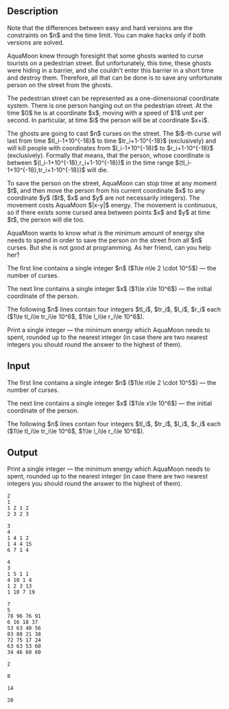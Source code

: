 ## Description

<div><p><span class="tex-font-style-bf">Note that the differences between easy and hard versions are the constraints on $n$ and the time limit. You can make hacks only if both versions are solved.</span></p><p>AquaMoon knew through foresight that some ghosts wanted to curse tourists on a pedestrian street. But unfortunately, this time, these ghosts were hiding in a barrier, and she couldn't enter this barrier in a short time and destroy them. Therefore, all that can be done is to save any unfortunate person on the street from the ghosts.</p><p>The pedestrian street can be represented as a one-dimensional coordinate system. There is one person hanging out on the pedestrian street. At the time $0$ he is at coordinate $x$, moving with a speed of $1$ unit per second. In particular, at time $i$ the person will be at coordinate $x+i$.</p><p>The ghosts are going to cast $n$ curses on the street. The $i$-th curse will last from time $tl_i-1+10^{-18}$ to time $tr_i+1-10^{-18}$ (exclusively) and will kill people with coordinates from $l_i-1+10^{-18}$ to $r_i+1-10^{-18}$ (exclusively). Formally that means, that the person, whose coordinate is between $(l_i-1+10^{-18},r_i+1-10^{-18})$ in the time range $(tl_i-1+10^{-18},tr_i+1-10^{-18})$ will die.</p><p>To save the person on the street, AquaMoon can stop time at any moment $t$, and then move the person from his current coordinate $x$ to any coordinate $y$ ($t$, $x$ and $y$ are not necessarily integers). The movement costs AquaMoon $|x-y|$ energy. The movement is continuous, so if there exists some cursed area between points $x$ and $y$ at time $t$, the person will <span class="tex-font-style-bf">die too</span>.</p><p>AquaMoon wants to know what is the minimum amount of energy she needs to spend in order to save the person on the street from all $n$ curses. But she is not good at programming. As her friend, can you help her?</p></div><div class="input-specification"><p>The first line contains a single integer $n$ ($1\le n\le 2 \cdot 10^5$) — the number of curses.</p><p>The next line contains a single integer $x$ ($1\le x\le 10^6$) — the initial coordinate of the person.</p><p>The following $n$ lines contain four integers $tl_i$, $tr_i$, $l_i$, $r_i$ each ($1\le tl_i\le tr_i\le 10^6$, $1\le l_i\le r_i\le 10^6$).</p></div><div class="output-specification"><p>Print a single integer — the minimum energy which AquaMoon needs to spent, rounded up to the nearest integer (in case there are two nearest integers you should round the answer to the highest of them).</p></div>

## Input

<p>The first line contains a single integer $n$ ($1\le n\le 2 \cdot 10^5$) — the number of curses.</p><p>The next line contains a single integer $x$ ($1\le x\le 10^6$) — the initial coordinate of the person.</p><p>The following $n$ lines contain four integers $tl_i$, $tr_i$, $l_i$, $r_i$ each ($1\le tl_i\le tr_i\le 10^6$, $1\le l_i\le r_i\le 10^6$).</p>

## Output

<p>Print a single integer — the minimum energy which AquaMoon needs to spent, rounded up to the nearest integer (in case there are two nearest integers you should round the answer to the highest of them).</p>





```input1
2
1
1 2 1 2
2 3 2 3
```




```input2
3
4
1 4 1 2
1 4 4 15
6 7 1 4
```




```input3
4
3
1 5 1 1
4 10 1 4
1 2 3 13
1 10 7 19
```




```input4
7
5
78 96 76 91
6 16 18 37
53 63 40 56
83 88 21 38
72 75 17 24
63 63 53 60
34 46 60 60
```




```output1
2
```




```output2
8
```




```output3
14
```




```output4
20
```


